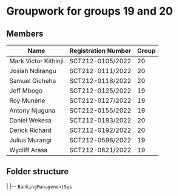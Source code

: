 # Groupwork for groups 19 and 20

## Members

| Name              | Registration Number   | Group |
|-------------------|-----------------------|-------|
| Mark Victor Kithinji | SCT212-0105/2022   | 20    |
| Josiah Ndirangu   | SCT212-0111/2022      | 20    |
| Samuel Gicheha    | SCT212-0118/2022      | 20    |
| Jeff Mbogo        | SCT212-0125/2022      | 19    |
| Roy Munene        | SCT212-0127/2022      | 19    |
| Antony Njuguna    | SCT212-0155/2022      | 19    |
| Daniel Wekesa     | SCT212-0183/2022      | 20    |
| Derick Richard    | SCT212-0192/2022      | 20    |
| Julius Murangi    | SCT212-0598/2022      | 19    |
| Wycliff Arasa     | SCT212-0621/2022      | 19    |

## Folder structure

|
|-- `BankingManagementSys`  
